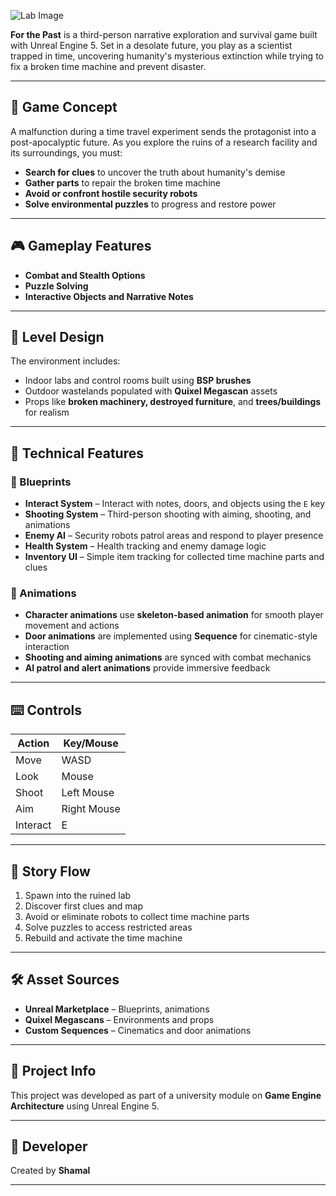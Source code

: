 ![Lab Image](SS/Lab.png)

**For the Past** is a third-person narrative exploration and survival game built with Unreal Engine 5. Set in a desolate future, you play as a scientist trapped in time, uncovering humanity's mysterious extinction while trying to fix a broken time machine and prevent disaster.

---

## 🧠 Game Concept

A malfunction during a time travel experiment sends the protagonist into a post-apocalyptic future. As you explore the ruins of a research facility and its surroundings, you must:

- **Search for clues** to uncover the truth about humanity's demise
- **Gather parts** to repair the broken time machine
- **Avoid or confront hostile security robots**
- **Solve environmental puzzles** to progress and restore power

---

## 🎮 Gameplay Features

- **Combat and Stealth Options**
- **Puzzle Solving**
- **Interactive Objects and Narrative Notes**

---

## 🎨 Level Design

The environment includes:

- Indoor labs and control rooms built using **BSP brushes**
- Outdoor wastelands populated with **Quixel Megascan** assets
- Props like **broken machinery, destroyed furniture**, and **trees/buildings** for realism

---

## 🔧 Technical Features

### 🔹 Blueprints

- **Interact System** – Interact with notes, doors, and objects using the `E` key
- **Shooting System** – Third-person shooting with aiming, shooting, and animations
- **Enemy AI** – Security robots patrol areas and respond to player presence
- **Health System** – Health tracking and enemy damage logic
- **Inventory UI** – Simple item tracking for collected time machine parts and clues

### 🔹 Animations

- **Character animations** use **skeleton-based animation** for smooth player movement and actions
- **Door animations** are implemented using **Sequence** for cinematic-style interaction
- **Shooting and aiming animations** are synced with combat mechanics
- **AI patrol and alert animations** provide immersive feedback

---

## ⌨️ Controls

| Action   | Key/Mouse   |
| -------- | ----------- |
| Move     | WASD        |
| Look     | Mouse       |
| Shoot    | Left Mouse  |
| Aim      | Right Mouse |
| Interact | E           |

---

## 🧩 Story Flow

1. Spawn into the ruined lab
2. Discover first clues and map
3. Avoid or eliminate robots to collect time machine parts
4. Solve puzzles to access restricted areas
5. Rebuild and activate the time machine

---

## 🛠 Asset Sources

- **Unreal Marketplace** – Blueprints, animations
- **Quixel Megascans** – Environments and props
- **Custom Sequences** – Cinematics and door animations

---

## 📂 Project Info

This project was developed as part of a university module on **Game Engine Architecture** using Unreal Engine 5.

---

## 👤 Developer

Created by **Shamal**

---
